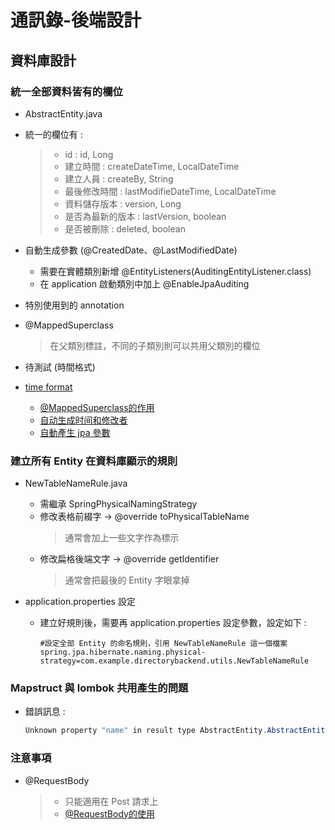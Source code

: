 # 通訊錄-後端設計

## 資料庫設計

### 統一全部資料皆有的欄位
- AbstractEntity.java
- 統一的欄位有 :
  >- id : id, Long
  >- 建立時間 : createDateTime, LocalDateTime
  >- 建立人員 : createBy, String
  >- 最後修改時間 : lastModifieDateTime, LocalDateTime
  >- 資料儲存版本 : version, Long
  >- 是否為最新的版本 : lastVersion, boolean
  >- 是否被刪除 : deleted, boolean
- 自動生成參數 (@CreatedDate、@LastModifiedDate)   
  - 需要在實體類別新增 @EntityListeners(AuditingEntityListener.class)
  - 在 application 啟動類別中加上 @EnableJpaAuditing

- 特別使用到的 annotation
- @MappedSuperclass
  > 在父類別標註，不同的子類別則可以共用父類別的欄位
  >

- 待測試 (時間格式) 
- [time format](https://github.com/Frank0321/softleader-training-course/blob/master/2021/Q3/spring-web-jpa/demo-web-jpa/src/main/java/tw/com/softleader/demoweb/DemoWebJpaApplication.java)

  - [@MappedSuperclass的作用](https://www.cnblogs.com/zouhong/p/13450688.html)
  - [自动生成时间和修改者](https://www.jianshu.com/p/14cb69646195)
  - [自動產生 jpa 參數](https://ithelp.ithome.com.tw/articles/10273243?sc=iThomeR)
### 建立所有 Entity 在資料庫顯示的規則
- NewTableNameRule.java
  - 需繼承 SpringPhysicalNamingStrategy
  - 修改表格前綴字   -> @override toPhysicalTableName
    > 通常會加上一些文字作為標示
  - 修改扁格後端文字 -> @override getIdentifier
    > 通常會把最後的 Entity 字眼拿掉

- application.properties 設定
  - 建立好規則後，需要再 application.properties 設定參數，設定如下 :
    ```
    #設定全部 Entity 的命名規則，引用 NewTableNameRule 這一個檔案
    spring.jpa.hibernate.naming.physical-strategy=com.example.directorybackend.utils.NewTableNameRule
    ```
### Mapstruct 與 lombok 共用產生的問題
- 錯誤訊息 :
  ```java
  Unknown property "name" in result type AbstractEntity.AbstractEntityBuilder<?,?>. Did you mean "null"?
  ```

### 注意事項
- @RequestBody
  >- 只能適用在 Post 請求上
  >- [@RequestBody的使用](https://www.cnblogs.com/east7/p/13939235.html)
